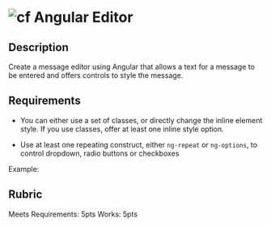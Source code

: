 ![cf](http://i.imgur.com/7v5ASc8.png) Angular Editor
====

## Description

Create a message editor using Angular that allows a text for a message to be entered and offers controls to style the message.

## Requirements

* You can either use a set of classes, or directly change the inline element style. If you use classes, offer at
least one inline style option.

* Use at least one repeating construct, either `ng-repeat` or `ng-options`, to control dropdown, radio buttons or checkboxes

Example: 

## Rubric

Meets Requirements: 5pts
Works: 5pts
